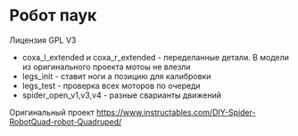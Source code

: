 # Робот паук

Лицензия GPL V3

* coxa_l_extended и coxa_r_extended - переделанные детали. В модели из оригинального проекта мотоы не влезли
* legs_init - ставит ноги а позицию для калибровки
* legs_test - проверка всех моторов по очереди
* spider_open_v1,v3,v4 - разные сварианты движений

Оригинальный проект https://www.instructables.com/DIY-Spider-RobotQuad-robot-Quadruped/
